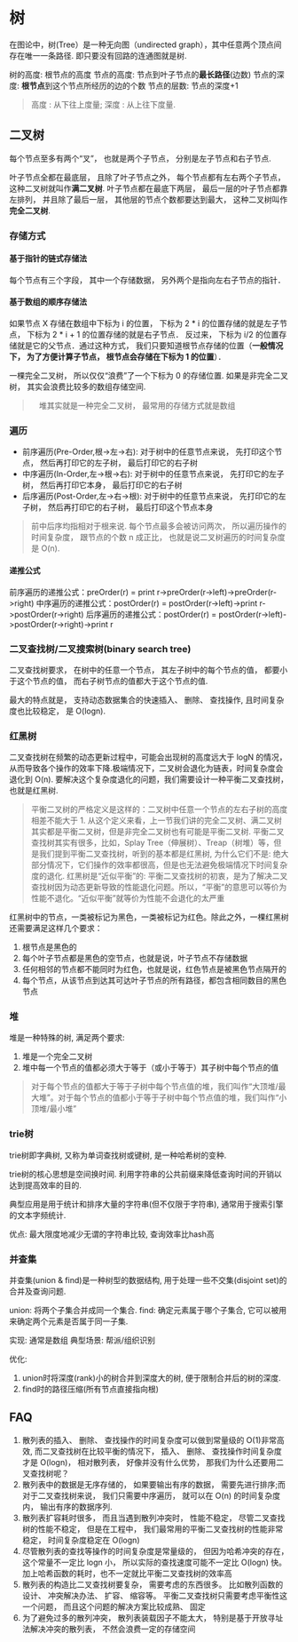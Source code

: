 # 树
在图论中，树(Tree）是一种无向图（undirected graph），其中任意两个顶点间存在唯一一条路径. 即只要没有回路的连通图就是树.

树的高度: 根节点的高度
节点的高度: 节点到叶子节点的**最长路径**(边数)
节点的深度: **根节点**到这个节点所经历的边的个数
节点的层数: 节点的深度+1

> 高度 : 从下往上度量; 深度 : 从上往下度量.

## 二叉树
每个节点至多有两个“叉”， 也就是两个子节点， 分别是左子节点和右子节点.

叶子节点全都在最底层， 且除了叶子节点之外， 每个节点都有左右两个子节点， 这种二叉树就叫作**满二叉树**.
叶子节点都在最底下两层， 最后一层的叶子节点都靠左排列， 并且除了最后一层， 其他层的节点个数都要达到最大， 这种二叉树叫作**完全二叉树**.

### 存储方式
#### 基于指针的链式存储法
每个节点有三个字段， 其中一个存储数据， 另外两个是指向左右子节点的指针．

#### 基于数组的顺序存储法
如果节点 X 存储在数组中下标为 i 的位置， 下标为 2 * i 的位置存储的就是左子节点， 下标为 2 * i + 1 的位置存储的就是右子节点． 反过来， 下标为 i/2 的位置存储就是它的父节点．通过这种方式， 我们只要知道根节点存储的位置（**一般情况下， 为了方便计算子节点， 根节点会存储在下标为 1 的位置**）．

一棵完全二叉树， 所以仅仅“浪费”了一个下标为 0 的存储位置. 如果是非完全二叉树， 其实会浪费比较多的数组存储空间.
>　堆其实就是一种完全二叉树， 最常用的存储方式就是数组

### 遍历
- 前序遍历(Pre-Order,根->左->右): 对于树中的任意节点来说， 先打印这个节点， 然后再打印它的左子树， 最后打印它的右子树
- 中序遍历(In-Order,左->根->右): 对于树中的任意节点来说， 先打印它的左子树， 然后再打印它本身， 最后打印它的右子树
- 后序遍历(Post-Order,左->右->根): 对于树中的任意节点来说， 先打印它的左子树， 然后再打印它的右子树， 最后打印这个节点本身

> 前中后序均指相对于根来说.
> 每个节点最多会被访问两次， 所以遍历操作的时间复杂度， 跟节点的个数 n 成正比， 也就是说二叉树遍历的时间复杂度是 O(n).

#### 递推公式
前序遍历的递推公式：preOrder(r) = print r->preOrder(r->left)->preOrder(r->right)
中序遍历的递推公式：postOrder(r) = postOrder(r->left)->print r->postOrder(r->right)
后序遍历的递推公式：postOrder(r) = postOrder(r->left)->postOrder(r->right)->print r

### 二叉查找树/二叉搜索树(binary search tree)
二叉查找树要求， 在树中的任意一个节点， 其左子树中的每个节点的值， 都要小于这个节点的值， 而右子树节点的值都大于这个节点的值.

最大的特点就是， 支持动态数据集合的快速插入、 删除、 查找操作, 且时间复杂度也比较稳定， 是 O(logn).

### 红黑树
二叉查找树在频繁的动态更新过程中，可能会出现树的高度远大于 logN 的情况，从而导致各个操作的效率下降.极端情况下，二叉树会退化为链表，时间复杂度会退化到 O(n). 要解决这个复杂度退化的问题，我们需要设计一种平衡二叉查找树，也就是红黑树.

> 平衡二叉树的严格定义是这样的：二叉树中任意一个节点的左右子树的高度相差不能大于 1. 从这个定义来看，上一节我们讲的完全二叉树、满二叉树其实都是平衡二叉树，但是非完全二叉树也有可能是平衡二叉树.
> 平衡二叉查找树其实有很多，比如，Splay Tree（伸展树）、Treap（树堆）等，但是我们提到平衡二叉查找树，听到的基本都是红黑树, 为什么它们不是: 绝大部分情况下，它们操作的效率都很高，但是也无法避免极端情况下时间复杂度的退化.
> 红黑树是“近似平衡”的: 平衡二叉查找树的初衷，是为了解决二叉查找树因为动态更新导致的性能退化问题。所以，“平衡”的意思可以等价为性能不退化。“近似平衡”就等价为性能不会退化的太严重

红黑树中的节点，一类被标记为黑色，一类被标记为红色。除此之外，一棵红黑树还需要满足这样几个要求：
1. 根节点是黑色的
1. 每个叶子节点都是黑色的空节点，也就是说，叶子节点不存储数据
1. 任何相邻的节点都不能同时为红色，也就是说，红色节点是被黑色节点隔开的
1. 每个节点，从该节点到达其可达叶子节点的所有路径，都包含相同数目的黑色节点

### 堆
堆是一种特殊的树, 满足两个要求:
1. 堆是一个完全二叉树
1. 堆中每一个节点的值都必须大于等于（或小于等于）其子树中每个节点的值

> 对于每个节点的值都大于等于子树中每个节点值的堆，我们叫作“大顶堆/最大堆”。对于每个节点的值都小于等于子树中每个节点值的堆，我们叫作“小顶堆/最小堆”

### trie树
trie树即字典树, 又称为单词查找树或键树, 是一种哈希树的变种.

trie树的核心思想是空间换时间. 利用字符串的公共前缀来降低查询时间的开销以达到提高效率的目的.

典型应用是用于统计和排序大量的字符串(但不仅限于字符串), 通常用于搜索引擎的文本字频统计.

优点: 最大限度地减少无谓的字符串比较, 查询效率比hash高

### 并查集
并查集(union & find)是一种树型的数据结构, 用于处理一些不交集(disjoint set)的合并及查询问题.

union: 将两个子集合并成同一个集合.
find: 确定元素属于哪个子集合, 它可以被用来确定两个元素是否属于同一子集.

实现: 通常是数组
典型场景: 帮派/组织识别

优化:
1. union时将深度(rank)小的树合并到深度大的树, 便于限制合并后的树的深度.
1. find时的路径压缩(所有节点直接指向根)

## FAQ
1. 散列表的插入、 删除、 查找操作的时间复杂度可以做到常量级的 O(1)非常高效, 而二叉查找树在比较平衡的情况下， 插入、 删除、 查找操作时间复杂度才是 O(logn)， 相对散列表， 好像并没有什么优势， 那我们为什么还要用二叉查找树呢？
  1. 散列表中的数据是无序存储的， 如果要输出有序的数据， 需要先进行排序;而对于二叉查找树来说， 我们只需要中序遍历， 就可以在 O(n) 的时间复杂度内， 输出有序的数据序列.
  1. 散列表扩容耗时很多， 而且当遇到散列冲突时， 性能不稳定， 尽管二叉查找树的性能不稳定， 但是在工程中， 我们最常用的平衡二叉查找树的性能非常稳定， 时间复杂度稳定在 O(logn)
  1. 尽管散列表的查找等操作的时间复杂度是常量级的， 但因为哈希冲突的存在，这个常量不一定比 logn 小， 所以实际的查找速度可能不一定比 O(logn) 快。 加上哈希函数的耗时，也不一定就比平衡二叉查找树的效率高
  1. 散列表的构造比二叉查找树要复杂， 需要考虑的东西很多。 比如散列函数的设计、 冲突解决办法、 扩容、 缩容等。 平衡二叉查找树只需要考虑平衡性这一个问题， 而且这个问题的解决方案比较成熟、 固定
  1. 为了避免过多的散列冲突， 散列表装载因子不能太大， 特别是基于开放寻址法解决冲突的散列表， 不然会浪费一定的存储空间